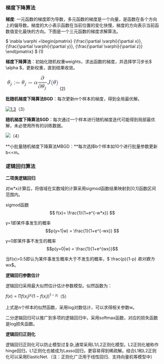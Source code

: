 ### 梯度下降算法

**梯度**: 一元函数的梯度即为导数，多元函数的梯度是一个向量，是函数在各个方向上的偏导数。梯度的大小表示函数在当前位置的变化快慢，梯度的方向表示当前函数值变化最快的方向。下图是一个三元函数的梯度求解算法。

$
\nabla \varphi =\begin{pmatrix}
{\frac{\partial \varphi}{\partial x}},  
{\frac{\partial \varphi}{\partial y}},
{\frac{\partial \varphi}{\partial z}}
\end{pmatrix} $ (1)

**梯度下降算法**：初始化随机权重weights，求出函数的梯度，并选择学习步长$ \alpha $，更新权重，直到结果收敛。

![](/assets/import_gd.png) (2)

**批随机梯度下降算法BGD**：每次更新m个样本的梯度，得到全局最优解。

[![](https://github.com/endymecy/spark-ml-source-analysis/raw/master/最优化算法/梯度下降/imgs/1.3.png "1.3")](https://github.com/endymecy/spark-ml-source-analysis/blob/master/最优化算法/梯度下降/imgs/1.3.png)（3）

**随机梯度下降算法SGD**：每次通过一个样本进行随机梯度迭代可能得到局部最优解，未必使用所有的训练数据。

![](http://upload-images.jianshu.io/upload_images/1825085-a08b3af9b8250e20.png?imageMogr2/auto-orient/strip|imageView2/2/w/1240)（4）

**小批量随机梯度下降算法MBGD：**每次选择b个样本如10个进行批量参数更新b&lt;&lt;m。

### 逻辑回归算法

**二项类逻辑回归**

对w\*x计算后，将值域在实数域的计算采用sigmod函数结果映射到[0,1]函数区间范围内。

sigmod函数 $$ f(x)= \frac{1}{1+e^{-w*x}} $$

y=1即某件事发生的概率$$p(y=1|w) = \frac{1}{1+e^{-wx}} $$

y=0即某件事不发生的概率$$p(y=0|w) = \frac{1}{1+e^{wx}}$$

当f(x)&gt;0.5即认为某件事发生概率大于不发生的概率，$ \frac{p}{1-p} $取对数为$wx$。

**逻辑回归参数估计**

逻辑回归采用最大似然估计估计参数模型。似然函数为：

$f(x)= \prod f(x_i)^{y_i}(1-f(x_i))^{1-y_i}$（5）

上式是n个样本的似然函数，采用log对数估计，可以求得相关参数w。

二分逻辑回归可以推广到多项的逻辑回归中，采用softmax函数，对应的损失函数是log损失函数。

**逻辑回归正则化**

逻辑回归正则化可以防止模型过复杂,通常采用L1/L2正则化模型。L2正则化被称作hinge回归，L1正则化也被成为Lasso回归，更容易得到稀疏解。结合L1和L2正则化可以采用ElasticNet.（注：正则化广泛用于线性回归、支持向量机等模型中）
